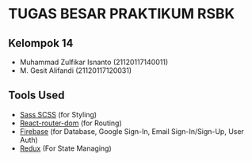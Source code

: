 # TUGAS BESAR PRAKTIKUM RSBK

## Kelompok 14

- Muhammad Zulfikar Isnanto (21120117140011)
- M. Gesit Alifandi (21120117120031)

## Tools Used

- [Sass SCSS](https://sass-lang.com/documentation/) (for Styling)
- [React-router-dom](https://reactrouter.com/web/guides/quick-start) (for Routing)
- [Firebase](https://firebase.google.com/docs) (for Database, Google Sign-In, Email Sign-In/Sign-Up, User Auth)
- [Redux](https://redux.js.org/introduction/getting-started#:~:text=Redux%20is%20a%20predictable%20state,and%20are%20easy%20to%20test.&text=You%20can%20use%20Redux%20together,with%20any%20other%20view%20library.) (For State Managing)
